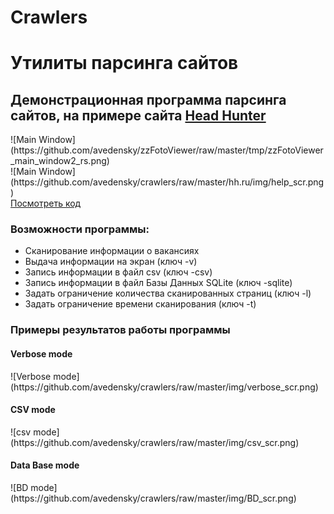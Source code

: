 # Crawlers
<h1>Утилиты парсинга сайтов</h1>

<h2>
Демонстрационная программа парсинга сайтов, на примере сайта 
<a href="https://hh.ru/">Head Hunter</a>
</h2>
![Main Window](https://github.com/avedensky/zzFotoViewer/raw/master/tmp/zzFotoViewer_main_window2_rs.png)
<br>
![Main Window](https://github.com/avedensky/crawlers/raw/master/hh.ru/img/help_scr.png)

<br>
<a href="https://github.com/avedensky/crawlers/hh.ru/blob/master/hh_crawler.py">Посмотреть код</a>
<br>

<h3>Возможности программы:</h3>
<ul>
<li>
Сканирование информации о вакансиях
</li>
<li>
Выдача информации на экран (ключ -v)
</li>
<li>
Запись информации в файл csv (ключ -csv)
</li>
<li>
Запись информации в файл Базы Данных SQLite (ключ -sqlite)
</li>
<li>
Задать ограничение количества сканированных страниц (ключ -l)
</li>
<li>
Задать ограничение времени сканирования (ключ -t)
</li>
</ul>

<h3>Примеры результатов работы программы</h3>
<h4>Verbose mode</h4>
![Verbose mode](https://github.com/avedensky/crawlers/raw/master/img/verbose_scr.png)
<br>
<h4>CSV mode</h4>
![csv mode](https://github.com/avedensky/crawlers/raw/master/img/csv_scr.png)
<br>
<h4>Data Base mode</h4>
![BD mode](https://github.com/avedensky/crawlers/raw/master/img/BD_scr.png)
